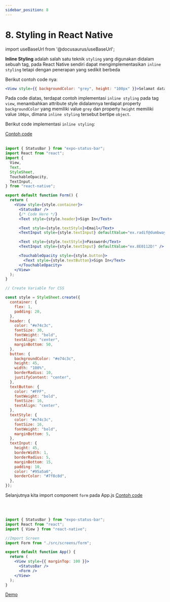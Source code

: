 ```yaml
---
sidebar_position: 8
---
```


# 8. Styling in React Native

import useBaseUrl from '@docusaurus/useBaseUrl';

**Inline Styling** adalah salah satu teknik `styling` yang digunakan didalam sebuah tag, pada React Native sendiri dapat mengimplementasikan `inline styling` tetapi dengan penerapan yang sedikit berbeda

Berikut contoh code nya:

```jsx
<View style={{ backgroundColor: "grey", height: "100px" }}>Selamat datang</View>
```

Pada code diatas, terdapat contoh implementasi `inline styling` pada tag `view`, menambahkan attribute style didalamnya terdapat property `backgroundColor` yang memiliki value `grey` dan property `height` memiliki value `100px`, dimana `inline styling` tersebut bertipe `object`.

Berikut code implementasi `inline styling`:

<a class="btn-example-code" href="https://github.com/demo-dumbways/ebook-code-results-stage-2/tree/3-frontend-react-js-fundamental/src">
Contoh code
</a>

<br />
<br />

```jsx title=src/screens/form.js
import { StatusBar } from "expo-status-bar";
import React from "react";
import {
  View,
  Text,
  StyleSheet,
  TouchableOpacity,
  TextInput,
} from "react-native";

export default function Form() {
  return (
    <View style={style.container}>
      <StatusBar />
      {/* Code Here */}
      <Text style={style.header}>Sign In</Text>

      <Text style={style.textStyle}>Email</Text>
      <TextInput style={style.textInput} defaultValue="ex.radif@dumbways.com" />

      <Text style={style.textStyle}>Password</Text>
      <TextInput style={style.textInput} defaultValue="ex.8E0112D!" />

      <TouchableOpacity style={style.button}>
        <Text style={style.textButton}>Sign In</Text>
      </TouchableOpacity>
    </View>
  );
}

// Create Variable for CSS

const style = StyleSheet.create({
  container: {
    flex: 1,
    padding: 20,
  },
  header: {
    color: "#e74c3c",
    fontSize: 30,
    fontWeight: "bold",
    textAlign: "center",
    marginBottom: 50,
  },
  button: {
    backgroundColor: "#e74c3c",
    height: 45,
    width: "100%",
    borderRadius: 10,
    justifyContent: "center",
  },
  textButton: {
    color: "#FFF",
    fontWeight: "bold",
    fontSize: 16,
    textAlign: "center",
  },
  textStyle: {
    color: "#e74c3c",
    fontSize: 16,
    fontWeight: "bold",
    marginBottom: 5,
  },
  textInput: {
    height: 45,
    borderWidth: 1,
    borderRadius: 5,
    marginBottom: 15,
    padding: 10,
    color: "#95a5a6",
    borderColor: "#7f8c8d",
  },
});
```

Selanjutnya kita import component `form` pada App.js
<a class="btn-example-code" href="https://github.com/demo-dumbways/ebook-code-results-stage-2/tree/3-frontend-react-js-fundamental/src">
Contoh code
</a>

<br />
<br />

```jsx title=App.js
import { StatusBar } from "expo-status-bar";
import React from "react";
import { View } from "react-native";

//Import Screen
import Form from "./src/screens/form";

export default function App() {
  return (
    <View style={{ marginTop: 100 }}>
      <StatusBar />
      <Form />
    </View>
  );
}
```

<div>
<a class="btn-demo" href="https://snack.expo.dev/@demo.dumbways/github.com-demo-dumbways-fundamental-react-native@6.style-in-reactnative">
Demo
</a>
</div>